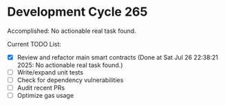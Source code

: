# Development Cycle 265

Accomplished: No actionable real task found.

Current TODO List:

- [x] Review and refactor main smart contracts  (Done at Sat Jul 26 22:38:21 2025: No actionable real task found.)
- [ ] Write/expand unit tests
- [ ] Check for dependency vulnerabilities
- [ ] Audit recent PRs
- [ ] Optimize gas usage